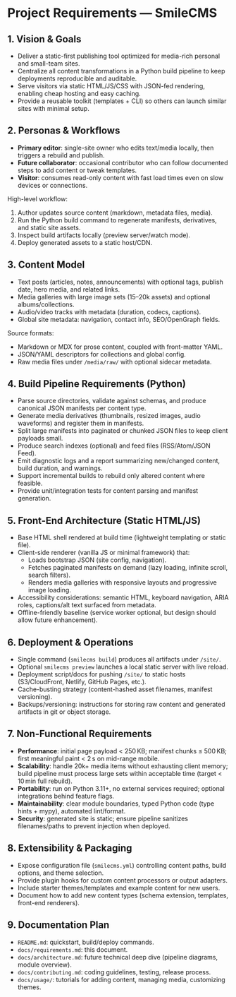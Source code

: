 # Project Requirements — SmileCMS

## 1. Vision & Goals

- Deliver a static-first publishing tool optimized for media-rich personal and small-team sites.
- Centralize all content transformations in a Python build pipeline to keep deployments reproducible and auditable.
- Serve visitors via static HTML/JS/CSS with JSON-fed rendering, enabling cheap hosting and easy caching.
- Provide a reusable toolkit (templates + CLI) so others can launch similar sites with minimal setup.

## 2. Personas & Workflows

- **Primary editor**: single-site owner who edits text/media locally, then triggers a rebuild and publish.
- **Future collaborator**: occasional contributor who can follow documented steps to add content or tweak templates.
- **Visitor**: consumes read-only content with fast load times even on slow devices or connections.

High-level workflow:

1. Author updates source content (markdown, metadata files, media).
2. Run the Python build command to regenerate manifests, derivatives, and static site assets.
3. Inspect build artifacts locally (preview server/watch mode).
4. Deploy generated assets to a static host/CDN.

## 3. Content Model

- Text posts (articles, notes, announcements) with optional tags, publish date, hero media, and related links.
- Media galleries with large image sets (15–20k assets) and optional albums/collections.
- Audio/video tracks with metadata (duration, codecs, captions).
- Global site metadata: navigation, contact info, SEO/OpenGraph fields.

Source formats:

- Markdown or MDX for prose content, coupled with front-matter YAML.
- JSON/YAML descriptors for collections and global config.
- Raw media files under `/media/raw/` with optional sidecar metadata.

## 4. Build Pipeline Requirements (Python)

- Parse source directories, validate against schemas, and produce canonical JSON manifests per content type.
- Generate media derivatives (thumbnails, resized images, audio waveforms) and register them in manifests.
- Split large manifests into paginated or chunked JSON files to keep client payloads small.
- Produce search indexes (optional) and feed files (RSS/Atom/JSON Feed).
- Emit diagnostic logs and a report summarizing new/changed content, build duration, and warnings.
- Support incremental builds to rebuild only altered content where feasible.
- Provide unit/integration tests for content parsing and manifest generation.

## 5. Front-End Architecture (Static HTML/JS)

- Base HTML shell rendered at build time (lightweight templating or static file).
- Client-side renderer (vanilla JS or minimal framework) that:
  - Loads bootstrap JSON (site config, navigation).
  - Fetches paginated manifests on demand (lazy loading, infinite scroll, search filters).
  - Renders media galleries with responsive layouts and progressive image loading.
- Accessibility considerations: semantic HTML, keyboard navigation, ARIA roles, captions/alt text surfaced from metadata.
- Offline-friendly baseline (service worker optional, but design should allow future enhancement).

## 6. Deployment & Operations

- Single command (`smilecms build`) produces all artifacts under `/site/`.
- Optional `smilecms preview` launches a local static server with live reload.
- Deployment script/docs for pushing `/site/` to static hosts (S3/CloudFront, Netlify, GitHub Pages, etc.).
- Cache-busting strategy (content-hashed asset filenames, manifest versioning).
- Backups/versioning: instructions for storing raw content and generated artifacts in git or object storage.

## 7. Non-Functional Requirements

- **Performance**: initial page payload < 250 KB; manifest chunks ≤ 500 KB; first meaningful paint < 2 s on mid-range mobile.
- **Scalability**: handle 20k+ media items without exhausting client memory; build pipeline must process large sets within acceptable time (target < 10 min full rebuild).
- **Portability**: run on Python 3.11+, no external services required; optional integrations behind feature flags.
- **Maintainability**: clear module boundaries, typed Python code (type hints + mypy), automated lint/format.
- **Security**: generated site is static; ensure pipeline sanitizes filenames/paths to prevent injection when deployed.

## 8. Extensibility & Packaging

- Expose configuration file (`smilecms.yml`) controlling content paths, build options, and theme selection.
- Provide plugin hooks for custom content processors or output adapters.
- Include starter themes/templates and example content for new users.
- Document how to add new content types (schema extension, templates, front-end renderers).

## 9. Documentation Plan

- `README.md`: quickstart, build/deploy commands.
- `docs/requirements.md`: this document.
- `docs/architecture.md`: future technical deep dive (pipeline diagrams, module overview).
- `docs/contributing.md`: coding guidelines, testing, release process.
- `docs/usage/`: tutorials for adding content, managing media, customizing themes.
